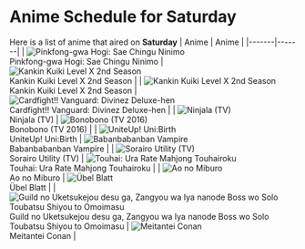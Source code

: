 # Anime Schedule for Saturday
Here is a list of anime that aired on **Saturday** 
| Anime | Anime |
|-------|-------|
| ![Pinkfong-gwa Hogi: Sae Chingu Ninimo](https://cdn.myanimelist.net/images/anime/1552/145268.webp)<br>Pinkfong-gwa Hogi: Sae Chingu Ninimo | ![Kankin Kuiki Level X 2nd Season](https://cdn.myanimelist.net/images/anime/1511/146045.webp)<br>Kankin Kuiki Level X 2nd Season |
| ![Kankin Kuiki Level X 2nd Season](https://cdn.myanimelist.net/images/anime/1511/146045.webp)<br>Kankin Kuiki Level X 2nd Season | ![Cardfight!! Vanguard: Divinez Deluxe-hen](https://cdn.myanimelist.net/images/anime/1022/146945.webp)<br>Cardfight!! Vanguard: Divinez Deluxe-hen |
| ![Ninjala (TV)](https://cdn.myanimelist.net/images/anime/1552/119871.webp)<br>Ninjala (TV) | ![Bonobono (TV 2016)](https://cdn.myanimelist.net/images/anime/13/77617.webp)<br>Bonobono (TV 2016) |
| ![UniteUp! Uni:Birth](https://cdn.myanimelist.net/images/anime/1561/145507.webp)<br>UniteUp! Uni:Birth | ![Babanbabanban Vampire](https://cdn.myanimelist.net/images/anime/1221/146649.webp)<br>Babanbabanban Vampire |
| ![Sorairo Utility (TV)](https://cdn.myanimelist.net/images/anime/1909/146787.webp)<br>Sorairo Utility (TV) | ![Touhai: Ura Rate Mahjong Touhairoku](https://cdn.myanimelist.net/images/anime/1306/145571.webp)<br>Touhai: Ura Rate Mahjong Touhairoku |
| ![Ao no Miburo](https://cdn.myanimelist.net/images/anime/1079/147334.webp)<br>Ao no Miburo | ![Übel Blatt](https://cdn.myanimelist.net/images/anime/1647/146961.webp)<br>Übel Blatt |
| ![Guild no Uketsukejou desu ga, Zangyou wa Iya nanode Boss wo Solo Toubatsu Shiyou to Omoimasu](https://cdn.myanimelist.net/images/anime/1904/144608.webp)<br>Guild no Uketsukejou desu ga, Zangyou wa Iya nanode Boss wo Solo Toubatsu Shiyou to Omoimasu | ![Meitantei Conan](https://cdn.myanimelist.net/images/anime/7/75199.webp)<br>Meitantei Conan |
